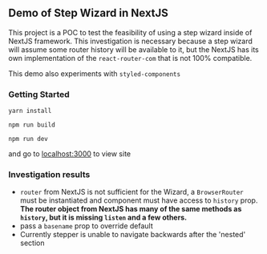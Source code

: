 ## Demo of Step Wizard in NextJS

This project is a POC to test the feasibility of using a step wizard inside of NextJS framework. This investigation is necessary because a step wizard will assume some router history will be available to it, but the NextJS has its own implementation of the `react-router-com` that is not 100% compatible.

This demo also experiments with `styled-components`

### Getting Started

`yarn install`

`npm run build`

`npm run dev`

and go to [localhost:3000](http://localhost:3000) to view site

### Investigation results
* `router` from NextJS is not sufficient for the Wizard, a `BrowserRouter` must be instantiated and component must have access to `history` prop. __The router object from NextJS has many of the same methods as `history`, but it is missing `listen` and a few others.__
* pass a `basename` prop to override default
* Currently stepper is unable to navigate backwards after the 'nested' section